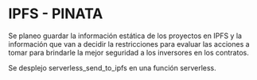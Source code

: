 # IPFS - PINATA 
Se planeo guardar la información estática de los proyectos en IPFS y la información que van a decidir la restricciones para evaluar las acciones a tomar para brindarle la mejor seguridad a los inversores en los contratos.

Se desplejo serverless_send_to_ipfs en una función serverless.
